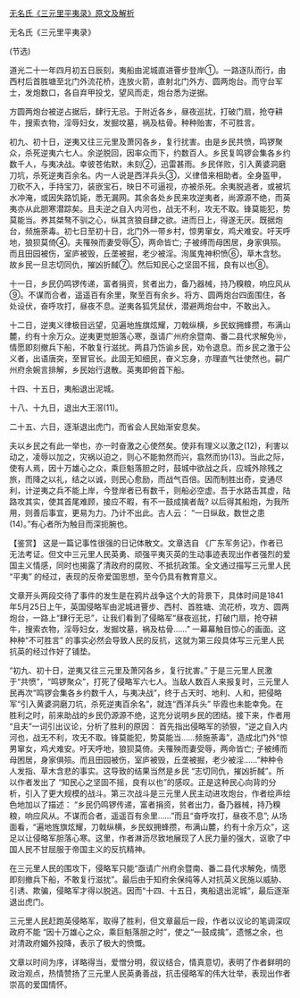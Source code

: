 [无名氏《三元里平夷录》原文及解析](https://www.vrrw.net/wx/10389.html)

无名氏《三元里平夷录》

(节选)

道光二十一年四月初五日辰刻，夷船由泥城直进罾步登岸①。一路逐队而行，由西村后首胜塘至北门外流花桥，连放火箭，直射北门外方、圆两炮台。而守台军士，发炮数口，各自弃甲投戈，望风而走，炮台悉为逆据。

方圆两炮台被逆占据后，肆行无忌。于附近各乡，昼夜巡扰，打破门扇，抢夺耕牛，搜索衣物，淫辱妇女，发掘坟墓，祸及枯骨。种种贻害，不可胜言。

初九、初十日，逆夷又往三元里及萧冈各乡，复行扰害。由是乡民共愤，鸣锣聚众，杀死逆夷六七人。余逆脱回，因率众而下，约数百人。乡民复鸣锣会集各乡约数千人，与夷决战。幸彼苍佑默，未刻②，迅雷甚雨。乡民佯败，引入黄婆洞磨刀坑，杀死逆夷百余名。内一人说是西洋兵头③，义律借来相助者。全身盔甲，刀砍不入，手持宝刀，装嵌宝石，映日不可逼视，亦被杀死。余夷脱逃者，或被坑水冲淹，或因失路饥毙，悉无漏网。其余各处乡民来攻逆夷者，尚源源不绝，而英夷亦从此胆寒潜踪矣。且夫逆之自入内河也，战无不利，攻无不取。锋莫能犯，势莫能当。养其桀骜不驯之心，纵其贪狼自肆之欲。进而日上，得遂无厌。既据炮台，频施荼毒。初七日至初十日，北门外一带乡村，惊男窜女，鸡犬难安。吁天呼地，狼狈莫倚④。夫罹殃而妻受辱⑤，两命皆亡; 子被缚而母困居，身家俱殒。而且田园被伤，室庐被毁，丘垄被掘，老少被淫。洵属鬼神积愤⑥，草木含愁。故乡民一旦志切同仇，摧凶折馘⑦。然后知民心之坚固不摇，良有以也⑧。

十一日，乡民仍鸣锣传递，富者捐资，贫者出力，备乃器械，持乃糗粮，响应风从⑨。不谋而合者，遥遥百有余里，聚至百有余乡。将方、圆两炮台四面围住，各处设伏，奋呼攻打，昼夜不息。逆夷各狐凭鼠伏，潜避两炮台中，不敢出入。

十二日，逆夷义律极目远望，见遍地旌旗炫耀，刀戟纵横，乡民蚁拥蜂攒，布满山麓，约有十余万众。逆夷更觉胆落心寒，亟请广州府余暨南、番二县代求解免⑩，情愿即刻撤兵下船，不敢复行滋扰。两县乃饬谕乡民，劝令退息。而乡民之激于公义者，出语唐突，至冒官长。此固无知细民，奋义忘身，亦理直气壮使然也。嗣广州府余婉言排解，乡民始行退散。英夷即俯首下船。

十四、十五日，夷船退出泥城。

十八、十九日，退出大王滘(11)。

二十五、六日，逐渐退出虎门，而省会人民始渐安息矣。

夫以乡民之有此一举也，亦一时奋激之心使然矣。使非有理义以激之(12)，利害以动之，凌辱以加之，灾祸以迫之，则心不能勃然而兴，翕然而协(13)。当此之际，使有人焉，因十万雄心之众，乘巨魁落胆之时，鼓城中欲战之兵，应城外除残之旅，而降之以礼，结之以诚，则民心愈励，而战气百倍。因而制胜出奇，变通尽利，计逆夷之兵不能上岸，今登岸者已有数千，则船必空虚。吾于水路击其虚，陆路攻其实，使其首尾难顾，接应不暇，有不一鼓成擒者哉? 以后得其船炮，为我所用，则善后事宜，更易为力。乃计不出此。古人云： “一日纵敌，数世之患(14)。”有心者所为触目而深扼腕也。



【鉴赏】 这是一篇记事性很强的日记体散文。文章选自 《广东军务记》，作者已无法考证。但文中三元里人民英勇、顽强平夷灭英的生动事迹表现出作者强烈的爱国主义情感，同时也揭露了清政府的腐败、不抵抗政策。全文通过描写三元里人民 “平夷” 的经过，表现的反帝爱国思想，至今仍具有教育意义。

文章开头两段交待了事件的发生是在鸦片战争这个大的背景下，具体时间是1841年5月25日上午，英国侵略军由泥城进罾步、西村、首胜塘、流花桥，攻方、圆两炮台，一路上“肆行无忌”，让我们看到了侵略军“昼夜巡扰，打破门扇，抢夺耕牛，搜索衣物，淫辱妇女，发掘坟墓，祸及枯骨……” 一幕幕触目惊心的画面。这种种“不可胜言” 的事实必然会导致人民的反抗，这就为第三段具体写三元里人民抗英的经过作好了铺垫。

“初九、初十日，逆夷又往三元里及萧冈各乡，复行扰害。” 于是三元里人民激于“共愤”，“鸣锣聚众”，打死了侵略军六七人。当敌人数百人来报复时，三元里人民再次“鸣锣会集各乡约数千人，与夷决战”，终于占天时、地利、人和，把侵略军“引入黄婆洞磨刀坑，杀死逆夷百余名”，就连“西洋兵头” 毕霞也未能幸免。在胜利之时，前来助战的乡民仍源源不绝，这充分说明乡民的团结。接下来，作者用 “且夫”一词引出议论，分析了胜利的原因： 首先指出侵略军的骄狠，“逆之自入内河也，战无不利，攻无不取。锋莫能犯，势莫能当……频施荼毒”，造成北门外“惊男窜女，鸡犬难安。吁天呼地，狼狈莫倚。夫罹殃而妻受辱，两命皆亡; 子被缚而母困居，身家俱殒。而且田园被伤，室庐被毁，丘垄被掘，老少被淫……”种种令人发指、草木含悲的事实。这导致的结果当然是乡民 “志切同仇，摧凶折馘”。所以作者发出了 “知民心之坚固不摇，良有以也”的感叹。正是这种民心向背的分析，引入了更大规模的战斗。第三次战斗是三元里人民主动进攻炮台，作者绘声绘色地加以了描述： “乡民仍鸣锣传递，富者捐资，贫者出力，备乃器械，持乃糗粮，响应风从。不谋而合者，遥遥百有余里……”而且“奋呼攻打，昼夜不息”; 从场面看，“遍地旌旗炫耀，刀戟纵横，乡民蚁拥蜂攒，布满山麓，约有十余万众”，这足以让侵略军胆落心寒。这里，作者淋沥尽致地展现了人民力量的强大，讴歌了中国人民不甘屈服于帝国主义的反抗精神。

在三元里人民的围攻下，侵略军只能“亟请广州府余暨南、番二县代求解免，情愿即刻撤兵下船，不敢复行滋扰”。最后由于知府余保纯等人对抗英义民施以威胁、引诱、欺骗，侵略军才得以脱逃。因而“十四、十五日，夷船退出泥城”，最后逐渐退出虎门。

三元里人民赶跑英侵略军，取得了胜利，但文章最后一段，作者以议论的笔调深叹政府不能 “因十万雄心之众，乘巨魁落胆之时”，使之“一鼓成擒”，遗憾之余，也对清政府媚外投降，表示了极大的愤慨。

文章以时间为序，详略得当，爱憎分明，叙议结合，情真意切，表明了作者鲜明的政治观点，热情赞扬了三元里人民英勇善战，抗击侵略军的伟大壮举，表现出作者崇高的爱国情怀。

